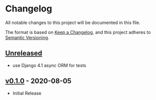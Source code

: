 # Changelog
All notable changes to this project will be documented in this file.

The format is based on [Keep a Changelog](https://keepachangelog.com/en/1.0.0/),
and this project adheres to [Semantic Versioning](https://semver.org/spec/v2.0.0.html).

## [Unreleased]

- use Django 4.1 async ORM for tests

## [v0.1.0] - 2020-08-05
- Initial Release

[Unreleased]: https://github.com/nim65s/matrix-webhook/compare/v0.1.0...master
[v0.1.0]: https://github.com/nim65s/matrix-webhook/releases/tag/v0.1.0
